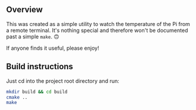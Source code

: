 ## Overview

This was created as a simple utility to watch the
temperature of the Pi from a remote terminal. It's 
nothing special and therefore won't be documented past
a simple `make`. 🙃

If anyone finds it useful, please enjoy!



## Build instructions

Just cd into the project root directory and run: 
```bash
mkdir build && cd build
cmake ..
make
```
